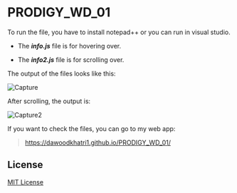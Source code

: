 # PRODIGY_WD_01

To run the file, you have to install notepad++ or you can run in visual studio.

- The **_info.js_** file is for hovering over.

* The **_info2.js_** file is for scrolling over.

The output of the files looks like this:

![Capture](https://github.com/dawoodkhatri1/PRODIGY_WD_01/assets/136968266/621c8e00-64b9-4617-85eb-d806c486c2a5)

After scrolling, the output is:

![Capture2](https://github.com/dawoodkhatri1/PRODIGY_WD_01/assets/136968266/46907119-164a-49b4-97fc-1911b96e446a)

If you want to check the files, you can go to my web app:

> https://dawoodkhatri1.github.io/PRODIGY_WD_01/

## License

[MIT License](LICENSE)
